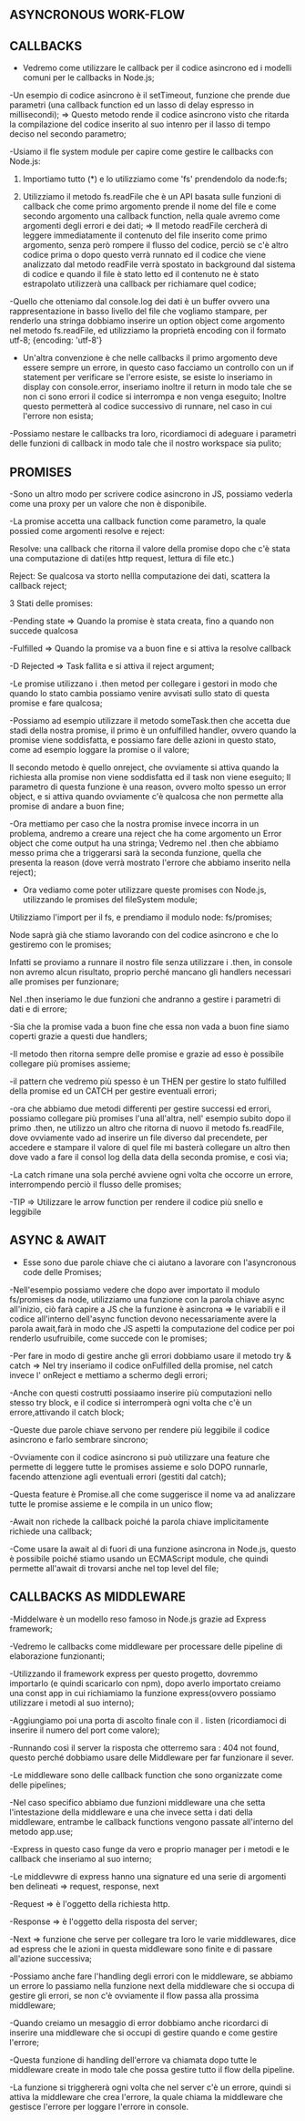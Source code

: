 ## ASYNCRONOUS WORK-FLOW

## CALLBACKS

- Vedremo come utilizzare le callback per il codice asincrono ed i modelli comuni per le callbacks in Node.js;

-Un esempio di codice asincrono è il setTimeout, funzione che prende due parametri (una callback function ed un lasso di delay espresso in millisecondi); => Questo metodo rende il codice asincrono visto che ritarda la compilazione del codice inserito al suo intenro per il lasso di tempo deciso nel secondo parametro;

-Usiamo il fle system module per capire come gestire le callbacks con Node.js:

1. Importiamo tutto (\*) e lo utilizziamo come 'fs' prendendolo da node:fs;

2. Utilizziamo il metodo fs.readFile che è un API basata sulle funzioni di callback che come primo argomento prende il nome del file e come secondo argomento una callback function, nella quale avremo come argomenti degli errori e dei dati; => Il metodo readFile cercherà di leggere immediatamente il contenuto del file inserito come primo argomento, senza però rompere il flusso del codice, perciò se c'è altro codice prima o dopo questo verrà runnato ed il codice che viene analizzato dal metodo readFile verrà spostato in background dal sistema di codice e quando il file è stato letto ed il contenuto ne è stato estrapolato utilizzerà una callback per richiamare quel codice;

-Quello che otteniamo dal console.log dei dati è un buffer ovvero una rappresentazione in basso livello del file che vogliamo stampare, per renderlo una stringa dobbiamo inserire un option object come argomento nel metodo fs.readFile, ed utilizziamo la proprietà encoding con il formato utf-8;
{encoding: 'utf-8'}

- Un'altra convenzione è che nelle callbacks il primo argomento deve essere sempre un errore, in questo caso facciamo un controllo con un if statement per verificare se l'errore esiste, se esiste lo inseriamo in display con console.error, inseriamo inoltre il return in modo tale che se non ci sono errori il codice si interrompa e non venga eseguito; Inoltre questo permetterà al codice successivo di runnare, nel caso in cui l'errore non esista;

-Possiamo nestare le callbacks tra loro, ricordiamoci di adeguare i parametri delle funzioni di callback in modo tale che il nostro workspace sia pulito;

## PROMISES

-Sono un altro modo per scrivere codice asincrono in JS, possiamo vederla come una proxy per un valore che non è disponibile.

-La promise accetta una callback function come parametro, la quale possied come argomenti resolve e reject:

Resolve: una callback che ritorna il valore della promise dopo che c'è stata una computazione di dati(es http request, lettura di file etc.)

Reject: Se qualcosa va storto nellla computazione dei dati, scattera la callback reject;

3 Stati delle promises:

-Pending state => Quando la promise è stata creata, fino a quando non succede qualcosa

-Fulfilled => Quando la promise va a buon fine e si attiva la resolve callback

-D
Rejected => Task fallita e si attiva il reject argument;

-Le promise utilizzano i .then metod per collegare i gestori in modo che quando lo stato cambia possiamo venire avvisati sullo stato di questa promise e fare qualcosa;

-Possiamo ad esempio utilizzare il metodo someTask.then che accetta due stadi della nostra promise, il primo è un onfulfilled handler, ovvero quando la promise viene soddisfatta, e possiamo fare delle azioni in questo stato, come ad esempio loggare la promise o il valore;

Il secondo metodo è quello onreject, che ovviamente si attiva quando la richiesta alla promise non viene soddisfatta ed il task non viene eseguito;
Il parametro di questa funzione è una reason, ovvero molto spesso un error object, e si attiva quando ovviamente c'è qualcosa che non permette alla promise di andare a buon fine;

-Ora mettiamo per caso che la nostra promise invece incorra in un problema, andremo a creare una reject che ha come argomento un Error object che come output ha una stringa;
Vedremo nel .then che abbiamo messo prima che a triggerarsi sarà la seconda funzione, quella che presenta la reason (dove verrà mostrato l'errore che abbiamo inserito nella reject);

- Ora vediamo come poter utilizzare queste promises con Node.js, utilizzando le promises del fileSystem module;

Utilizziamo l'import per il fs, e prendiamo il modulo node: fs/promises;

Node saprà già che stiamo lavorando con del codice asincrono e che lo gestiremo con le promises;

Infatti se proviamo a runnare il nostro file senza utilizzare i .then, in console non avremo alcun risultato, proprio perché mancano gli handlers necessari alle promises per funzionare;

Nel .then inseriamo le due funzioni che andranno a gestire i parametri di dati e di errore;

-Sia che la promise vada a buon fine che essa non vada a buon fine siamo coperti grazie a questi due handlers;

-Il metodo then ritorna sempre delle promise e grazie ad esso è possibile collegare più promises assieme;

-il pattern che vedremo più spesso è un THEN per gestire lo stato fulfilled della promise ed un CATCH per gestire eventuali errori;

-ora che abbiamo due metodi differenti per gestire successi ed errori, possiamo collegare più promises l'una all'altra, nell' esempio subito dopo il primo .then, ne utilizzo un altro che ritorna di nuovo il metodo fs.readFile, dove ovviamente vado ad inserire un file diverso dal precendete, per accedere e stampare il valore di quel file mi basterà collegare un altro then dove vado a fare il consol log della data della seconda promise, e così via;

-La catch rimane una sola perché avviene ogni volta che occorre un errore, interrompendo perciò il flusso delle promises;

-TIP => Utilizzare le arrow function per rendere il codice più snello e leggibile

## ASYNC & AWAIT

- Esse sono due parole chiave che ci aiutano a lavorare con l'asyncronous code delle Promises;

-Nell'esempio possiamo vedere che dopo aver importato il modulo fs/promises da node, utilizziamo una funzione con la parola chiave async all'inizio, ciò farà capire a JS che la funzione è asincrona => le variabili e il codice all'interno dell'async function devono necessariamente avere la parola await,farà in modo che JS aspetti la computazione del codice per poi renderlo usufruibile, come succede con le promises;

-Per fare in modo di gestire anche gli errori dobbiamo usare il metodo try & catch => Nel try inseriamo il codice onFulfilled della promise, nel catch invece l' onReject e mettiamo a schermo degli errori;

-Anche con questi costrutti possiaamo inserire più computazioni nello stesso try block, e il codice si interromperà ogni volta che c'è un errore,attivando il catch block;

-Queste due parole chiave servono per rendere più leggibile il codice asincrono e farlo sembrare sincrono;

-Ovviamente con il codice asincrono si può utilizzare una feature che permette di leggere tutte le promises assieme e solo DOPO runnarle, facendo attenzione agli eventuali errori (gestiti dal catch);

-Questa feature è Promise.all che come suggerisce il nome va ad analizzare tutte le promise assieme e le compila in un unico flow;

-Await non richede la callback poiché la parola chiave implicitamente richiede una callback;

-Come usare la await al di fuori di una funzione asincrona in Node.js, questo è possibile poiché stiamo usando un ECMAScript module, che quindi permette all'await di trovarsi anche nel top level del file;

## CALLBACKS AS MIDDLEWARE

-Middelware è un modello reso famoso in Node.js grazie ad Express framework;

-Vedremo le callbacks come middleware per processare delle pipeline di elaborazione funzionanti;

-Utilizzando il framework express per questo progetto, dovremmo importarlo (e quindi scaricarlo con npm), dopo averlo importato creiamo una const app in cui richiamiamo la funzione express(ovvero possiamo utilizzare i metodi al suo interno);

-Aggiungiamo poi una porta di ascolto finale con il . listen (ricordiamoci di inserire il numero del port come valore);

-Runnando così il server la risposta che otterremo sara : 404 not found, questo perché dobbiamo usare delle Middleware per far funzionare il sever.

-Le middleware sono delle callback function che sono organizzate come delle pipelines;

-Nel caso specifico abbiamo due funzioni middleware una che setta l'intestazione della middleware e una che invece setta i dati della middleware, entrambe le callback functions vengono passate all'interno del metodo app.use;

-Express in questo caso funge da vero e proprio manager per i metodi e le callback che inseriamo al suo interno;

-Le middlevwre di express hanno una signature ed una serie di argomenti ben delineati => request, response, next

-Request => è l'oggetto della richiesta http.

-Response => è l'oggetto della risposta del
server;

-Next => funzione che serve per collegare tra loro le varie middlewares, dice ad espress che le azioni in questa middleware sono finite e di passare all'azione successiva;

-Possiamo anche fare l'handling degli errori con le middleware, se abbiamo un errore lo passiamo nella funzione next della middleware che si occupa di gestire gli errori, se non c'è ovviamente il flow passa alla prossima middleware;

-Quando creiamo un mesaggio di error dobbiamo anche ricordarci di inserire una middleware che si occupi di gestire quando e come gestire l'errore;

-Questa funzione di handling dell'errore va chiamata dopo tutte le middleware create in modo tale che possa gestire tutto il flow della pipeline.

-La funzione si trigghererà ogni volta che nel server c'è un errore, quindi si attiva la middleware che crea l'errore, la quale chiama la middleware che gestisce l'errore per loggare l'errore in console.
